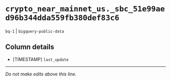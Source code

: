# `crypto_near_mainnet_us._sbc_51e99aed96b344dda559fb380def83c6`
`bq-1` | `bigquery-public-data`

## Column details
* [TIMESTAMP] `last_update`

-------------------------------------------------------------------------------
*Do not make edits above this line.*
